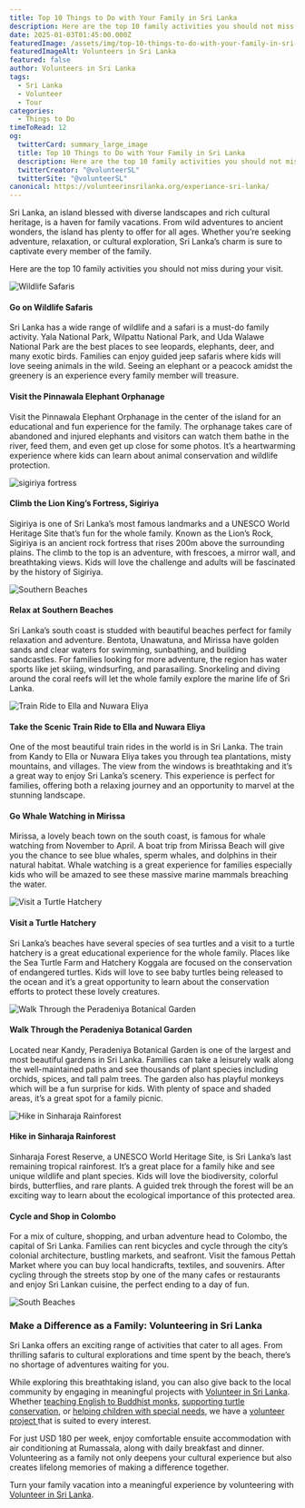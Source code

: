 ```yaml
---
title: Top 10 Things to Do with Your Family in Sri Lanka
description: Here are the top 10 family activities you should not miss during your visit.
date: 2025-01-03T01:45:00.000Z
featuredImage: /assets/img/top-10-things-to-do-with-your-family-in-sri-lanka.jpg
featuredImageAlt: Volunteers in Sri Lanka
featured: false
author: Volunteers in Sri Lanka
tags:
  - Sri Lanka
  - Volunteer
  - Tour
categories:
  - Things to Do
timeToRead: 12
og:
  twitterCard: summary_large_image
  title: Top 10 Things to Do with Your Family in Sri Lanka
  description: Here are the top 10 family activities you should not miss during your visit.
  twitterCreator: "@volunteerSL"
  twitterSite: "@volunteerSL"
canonical: https://volunteerinsrilanka.org/experiance-sri-lanka/
---
```

Sri Lanka, an island blessed with diverse landscapes and rich cultural heritage, is a haven for family vacations. From wild adventures to ancient wonders, the island has plenty to offer for all ages. Whether you’re seeking adventure, relaxation, or cultural exploration, Sri Lanka’s charm is sure to captivate every member of the family.

Here are the top 10 family activities you should not miss during your visit.

![Wildlife Safaris](/assets/img/family-in-sri-lanka-3.jpg)

#### Go on Wildlife Safaris

Sri Lanka has a wide range of wildlife and a safari is a must-do family activity. Yala National Park, Wilpattu National Park, and Uda Walawe National Park are the best places to see leopards, elephants, deer, and many exotic birds. Families can enjoy guided jeep safaris where kids will love seeing animals in the wild. Seeing an elephant or a peacock amidst the greenery is an experience every family member will treasure.

#### Visit the Pinnawala Elephant Orphanage

Visit the Pinnawala Elephant Orphanage
in the center of the island for an educational and fun experience for the
family. The orphanage takes care of abandoned and injured elephants and
visitors can watch them bathe in the river, feed them, and even get up close
for some photos. It’s a heartwarming experience where kids can learn about
animal conservation and wildlife protection.



![sigiriya fortress](/assets/img/family-tour-2.jpg)

#### Climb the Lion King’s Fortress, Sigiriya

Sigiriya is one of Sri Lanka’s most
famous landmarks and a UNESCO World Heritage Site that’s fun for the whole
family. Known as the Lion’s Rock, Sigiriya is an ancient rock fortress that
rises 200m above the surrounding plains. The climb to the top is an adventure,
with frescoes, a mirror wall, and breathtaking views. Kids will love the
challenge and adults will be fascinated by the history of Sigiriya.

![Southern Beaches](/assets/img/family-in-sri-lanka-4.jpg)

#### Relax at Southern Beaches

Sri Lanka’s south coast is studded
with beautiful beaches perfect for family relaxation and adventure. Bentota,
Unawatuna, and Mirissa have golden sands and clear waters for swimming,
sunbathing, and building sandcastles. For families looking for more adventure,
the region has water sports like jet skiing, windsurfing, and parasailing.
Snorkeling and diving around the coral reefs will let the whole family explore
the marine life of Sri Lanka.



![Train Ride to Ella and Nuwara Eliya](/assets/img/family-in-sri-lanka-8.jpg)

#### Take the Scenic Train Ride to Ella and Nuwara Eliya

One of the most beautiful train rides in the world is in Sri Lanka. The train from Kandy to Ella or Nuwara Eliya takes you through tea plantations, misty mountains, and villages. The view from the windows is breathtaking and it’s a great way to enjoy Sri Lanka’s scenery. This experience is perfect for families, offering both a relaxing journey and an opportunity to marvel at the stunning landscape.

#### Go Whale Watching in Mirissa

Mirissa, a lovely beach town on the south coast, is famous for whale watching from November to April. A boat trip from Mirissa Beach will give you the chance to see blue whales, sperm whales, and dolphins in their natural habitat. Whale watching is a great experience for families especially kids who will be amazed to see these massive marine mammals breaching the water.



![Visit a Turtle Hatchery](/assets/img/family-in-sri-lanka-6.jpg)

#### Visit a Turtle Hatchery

Sri Lanka’s beaches have several species of sea turtles and a visit to a turtle hatchery is a great educational experience for the whole family. Places like the Sea Turtle Farm and Hatchery Koggala are focused on the conservation of endangered turtles. Kids will love to see baby turtles being released to the ocean and it’s a great opportunity to learn about the conservation efforts to protect these lovely creatures.

![Walk Through the Peradeniya Botanical Garden](/assets/img/family-in-sri-lanka-5.jpg)

#### Walk Through the Peradeniya Botanical Garden

Located near Kandy, Peradeniya Botanical Garden is one of the largest and most beautiful gardens in Sri Lanka. Families can take a leisurely walk along the well-maintained paths and see thousands of plant species including orchids, spices, and tall palm trees. The garden also has playful monkeys which will be a fun surprise for kids. With plenty of space and shaded areas, it’s a great spot for a family picnic.



![Hike in Sinharaja Rainforest](/assets/img/family-in-sri-lanka-9.jpg)

#### Hike in Sinharaja Rainforest

Sinharaja Forest Reserve, a UNESCO World Heritage Site, is Sri Lanka’s last remaining tropical rainforest. It’s a great place for a family hike and see unique wildlife and plant species. Kids will love the biodiversity, colorful birds, butterflies, and rare plants. A guided trek through the forest will be an exciting way to learn about the ecological importance of this protected area.

#### Cycle and Shop in Colombo

For a mix of culture, shopping, and urban adventure head to Colombo, the capital of Sri Lanka. Families can rent bicycles and cycle through the city’s colonial architecture, bustling markets, and seafront. Visit the famous Pettah Market where you can buy local handicrafts, textiles, and souvenirs. After cycling through the streets stop by one of the many cafes or restaurants and enjoy Sri Lankan cuisine, the perfect ending to a day of fun.



![South Beaches](/assets/img/family-in-sri-lanka-1.jpg)

### Make a Difference as a Family: Volunteering in Sri Lanka


Sri Lanka offers an exciting range of activities that cater to all ages. From thrilling safaris to cultural
explorations and time spent by the beach, there’s no shortage of adventures waiting for you. 

While exploring this breathtaking island, you can also give back to the local community by engaging in meaningful projects with [Volunteer in Sri Lanka](https://volunteerinsrilanka.org/about-us/). Whether [teaching English to Buddhist monks](https://volunteerinsrilanka.org/volunteer-programs/teaching-english-to-buddhist-monks-in-sri-lanka-program/), [supporting turtle conservation](https://volunteerinsrilanka.org/volunteer-programs/turtle-conservation-volunteer-program-in-sri-lanka-galle/), or [helping children with special needs](https://volunteerinsrilanka.org/volunteer-programs/special-needs-care-volunteer-program-in-sri-lanka/), we have a [volunteer project ](https://volunteerinsrilanka.org/volunteer-programs/)that is suited to every interest.

For just USD 180 per week, enjoy comfortable ensuite accommodation with air conditioning at Rumassala, along with daily breakfast and dinner. Volunteering as a family not only deepens your
cultural experience but also creates lifelong memories of making a difference together.

Turn your family vacation into a meaningful experience by volunteering with [Volunteer in Sri Lanka](https://volunteerinsrilanka.org/volunteering-fee/).
